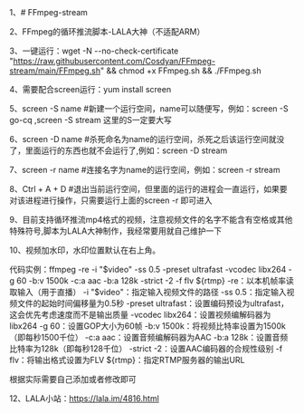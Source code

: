 1、# FFmpeg-stream

2、FFmpeg的循环推流脚本-LALA大神（不适配ARM）

3、一键运行：wget -N --no-check-certificate "https://raw.githubusercontent.com/Cosdyan/FFmpeg-stream/main/FFmpeg.sh" && chmod +x FFmpeg.sh && ./FFmpeg.sh

4、需要配合screen运行：yum install screen

5、screen -S name #新建一个运行空间，name可以随便写，例如：screen -S go-cq ,screen -S stream 这里的S一定要大写  

6、screen -D name #杀死命名为name的运行空间，杀死之后该运行空间就没了，里面运行的东西也就不会运行了,例如：screen -D stream

7、screen -r name #连接名字为name的运行空间，例如：screen -r stream

8、Ctrl + A + D #退出当前运行空间，但里面的运行的进程会一直运行，如果要对该进程进行操作，只需要运行上面的screen -r 即可进入

9、目前支持循环推流mp4格式的视频，注意视频文件的名字不能含有空格或其他特殊符号,脚本为LALA大神制作，我经常要用就自己维护一下

10、视频加水印，水印位置默认在右上角。

代码实例：ffmpeg -re -i "$video" -ss 0.5 -preset ultrafast -vcodec libx264 -g 60 -b:v 1500k -c:a aac -b:a 128k -strict -2 -f flv ${rtmp} 
-re：以本机帧率读取输入（用于直播）
-i "$video"：指定输入视频文件的路径
-ss 0.5：指定输入视频文件的起始时间偏移量为0.5秒
-preset ultrafast：设置编码预设为ultrafast，这会优先考虑速度而不是输出质量
-vcodec libx264：设置视频编解码器为libx264
-g 60：设置GOP大小为60帧
-b:v 1500k：将视频比特率设置为1500k（即每秒1500千位）
-c:a aac：设置音频编解码器为AAC
-b:a 128k：设置音频比特率为128k（即每秒128千位）
-strict -2：设置AAC编码器的合规性级别
-f flv：将输出格式设置为FLV
${rtmp}：指定RTMP服务器的输出URL

根据实际需要自己添加或者修改即可
  
12、LALA小站：https://lala.im/4816.html

